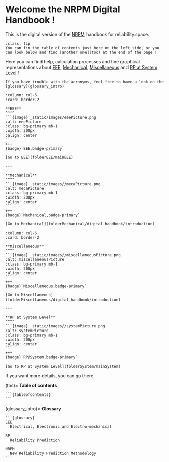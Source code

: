 # Welcome the NRPM Digital Handbook !


This is the digital version of the [NRPM](glossary_intro) handbook for reliability.space.

```{admonition} TIPS
:class: tip
You can fin the table of contents just here on the left side, or you can look below and find [another one](toc) at the end of the page ! 
```

Here you can find help, calculation processes and fine graphical representations about [EEE](folderEEE/mainEEE), [Mechanical](folderMechanical/digital_handbook/introduction), [Miscellaneous](folderMiscellaneous/digital_handbook/introduction) and [RP at System Level](folderSystem/mainSystem) !

```{note}
If you have trouble with the acronyms, feel free to have a look on the [glossary](glossary_intro)
```

````{panels}
:column: col-6
:card: border-2

**EEE**
^^^^
```{image} _static/images/eeePicture.png
:alt: eeePicture
:class: bg-primary mb-1
:width: 200px
:align: center
```
+++
{badge}`EEE,badge-primary`

[Go to EEE](folderEEE/mainEEE)

---

**Mechanical**
^^^^
```{image} _static/images//mecaPicture.png
:alt: mecaPicture
:class: bg-primary mb-1
:width: 200px
:align: center
```
+++
{badge}`Mechanical,badge-primary`

[Go to Mechanical](folderMechanical/digital_handbook/introduction)
````


````{panels}
:column: col-6
:card: border-2

**Miscellaneous**
^^^^
```{image} _static/images//miscellaneousPicture.png
:alt: miscellaneousPicture
:class: bg-primary mb-1
:width: 200px
:align: center
```
+++
{badge}`Miscellaneous,badge-primary`

[Go to Miscellaneous](folderMiscellaneous/digital_handbook/introduction)

---

**RP at System Level**
^^^^
```{image} _static/images//systemPicture.png
:alt: systemPicture
:class: bg-primary mb-1
:width: 200px
:align: center
```
+++
{badge}`RP@System,badge-primary`

[Go to RP at System Level](folderSystem/mainSystem)
````

If you want more details, you can go there.

(toc)=
**Table of contents**

````{dropdown} Click to show the table of contents
```{tableofcontents}
```
````

(glossary_intro)=
**Glossary**

````{dropdown} Click to show the glossary
```{glossary}
EEE
  Electrical, Electronic and Electro-mechanical

RP
  Reliability Prediction
  
NRPM
  New Reliability Prediction Methodology
```
````

